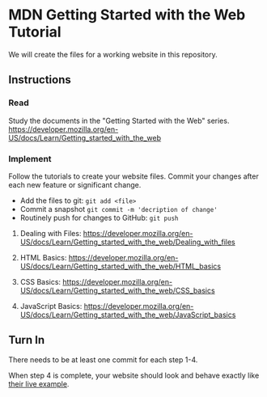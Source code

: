 # MDN Getting Started with the Web Tutorial

We will create the files for a working website in this repository.

## Instructions

### Read
Study the documents in the "Getting Started with the Web" series.
https://developer.mozilla.org/en-US/docs/Learn/Getting_started_with_the_web

### Implement

Follow the tutorials to create your website files.
Commit your changes after each new feature or significant change.
* Add the files to git:  `git add <file>`
* Commit a snapshot  `git commit -m 'decription of change'`
* Routinely push for changes to GitHub: `git push`

1. Dealing with Files:
   https://developer.mozilla.org/en-US/docs/Learn/Getting_started_with_the_web/Dealing_with_files

2. HTML Basics:
   https://developer.mozilla.org/en-US/docs/Learn/Getting_started_with_the_web/HTML_basics

3. CSS Basics:
   https://developer.mozilla.org/en-US/docs/Learn/Getting_started_with_the_web/CSS_basics

4. JavaScript Basics:
   https://developer.mozilla.org/en-US/docs/Learn/Getting_started_with_the_web/JavaScript_basics

## Turn In

There needs to be at least one commit for each step 1-4.

When step 4 is complete, your website should look and behave exactly like
[their live example](https://mdn.github.io/beginner-html-site-scripted/).
